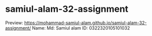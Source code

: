 # samiul-alam-32-assignment
Preview: https://mohammad-samiul-alam.github.io/samiul-alam-32-assignment/
Name: Md: Samiul alam 
ID: 0322320105101032
